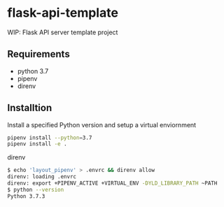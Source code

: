 # flask-api-template

WIP: Flask API server template project

## Requirements

- python 3.7
- pipenv
- direnv

## Installtion

Install a specified Python version and setup a virtual enviornment

```bash
pipenv install --python=3.7
pipenv install -e .
```

direnv

```bash
$ echo 'layout_pipenv' > .envrc && direnv allow
direnv: loading .envrc
direnv: export +PIPENV_ACTIVE +VIRTUAL_ENV -DYLD_LIBRARY_PATH ~PATH
$ python --version
Python 3.7.3
```
